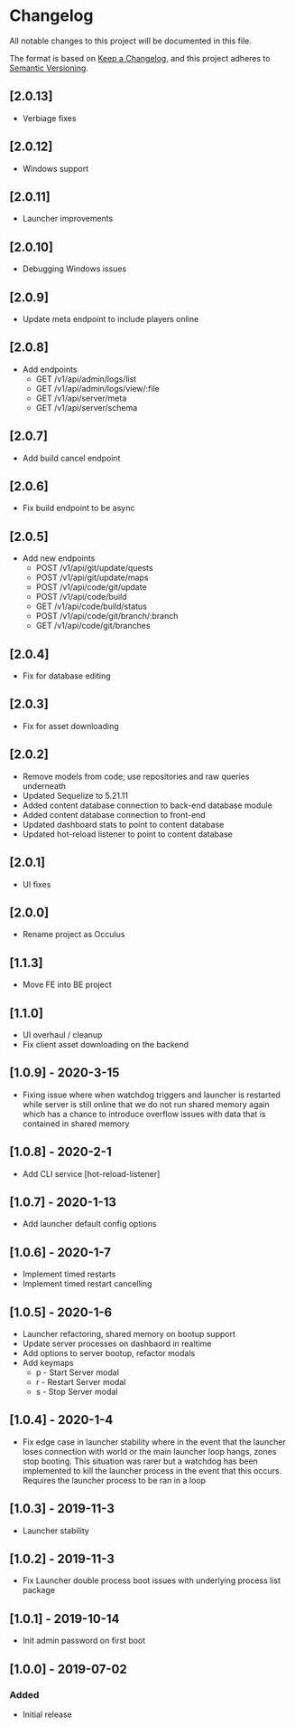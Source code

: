 # Changelog
All notable changes to this project will be documented in this file.

The format is based on [Keep a Changelog](https://keepachangelog.com/en/1.0.0/),
and this project adheres to [Semantic Versioning](https://semver.org/spec/v2.0.0.html).

## [2.0.13]
* Verbiage fixes

## [2.0.12]
* Windows support

## [2.0.11]
* Launcher improvements

## [2.0.10]
* Debugging Windows issues

## [2.0.9]
* Update meta endpoint to include players online

## [2.0.8]
* Add endpoints
  * GET /v1/api/admin/logs/list
  * GET /v1/api/admin/logs/view/:file
  * GET /v1/api/server/meta
  * GET /v1/api/server/schema

## [2.0.7]
* Add build cancel endpoint

## [2.0.6]
* Fix build endpoint to be async

## [2.0.5]
* Add new endpoints
  * POST /v1/api/git/update/quests
  * POST /v1/api/git/update/maps
  * POST /v1/api/code/git/update
  * POST /v1/api/code/build
  * GET /v1/api/code/build/status
  * POST /v1/api/code/git/branch/:branch
  * GET /v1/api/code/git/branches

## [2.0.4]
* Fix for database editing

## [2.0.3]
* Fix for asset downloading

## [2.0.2]
* Remove models from code; use repositories and raw queries underneath
* Updated Sequelize to 5.21.11
* Added content database connection to back-end database module
* Added content database connection to front-end
* Updated dashboard stats to point to content database
* Updated hot-reload listener to point to content database

## [2.0.1]
* UI fixes

## [2.0.0]
* Rename project as Occulus

## [1.1.3]
* Move FE into BE project

## [1.1.0] 
* UI overhaul / cleanup
* Fix client asset downloading on the backend

## [1.0.9] - 2020-3-15
* Fixing issue where when watchdog triggers and launcher is restarted while server is still online that we do not run shared memory again which has a chance to introduce overflow issues with data that is contained in shared memory

## [1.0.8] - 2020-2-1
* Add CLI service [hot-reload-listener]

## [1.0.7] - 2020-1-13
* Add launcher default config options

## [1.0.6] - 2020-1-7
* Implement timed restarts
* Implement timed restart cancelling

## [1.0.5] - 2020-1-6
* Launcher refactoring, shared memory on bootup support
* Update server processes on dashbaord in realtime
* Add options to server bootup, refactor modals
* Add keymaps
  * p - Start Server modal
  * r - Restart Server modal
  * s - Stop Server modal

## [1.0.4] - 2020-1-4
* Fix edge case in launcher stability where in the event that the launcher loses connection with world or the main launcher loop hangs, zones stop booting. This situation was rarer but a watchdog has been implemented to kill the launcher process in the event that this occurs. Requires the launcher process to be ran in a loop

## [1.0.3] - 2019-11-3
* Launcher stability

## [1.0.2] - 2019-11-3
* Fix Launcher double process boot issues with underlying process list package

## [1.0.1] - 2019-10-14
* Init admin password on first boot

## [1.0.0] - 2019-07-02
### Added
* Initial release
